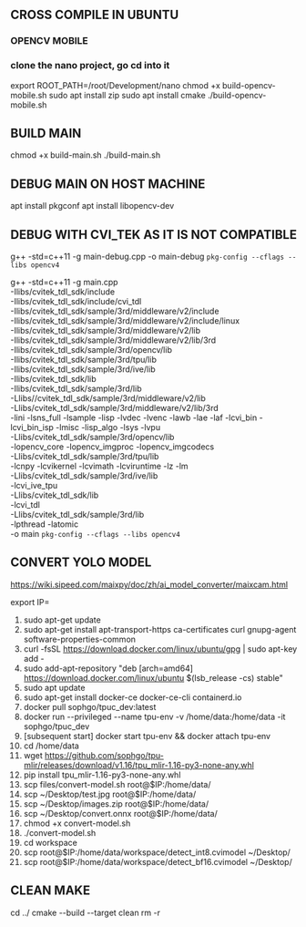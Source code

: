 ## CROSS COMPILE IN UBUNTU

### OPENCV MOBILE

### clone the nano project, go cd into it

export ROOT_PATH=/root/Development/nano
chmod +x build-opencv-mobile.sh
sudo apt install zip
sudo apt install cmake
./build-opencv-mobile.sh

## BUILD MAIN

chmod +x build-main.sh
./build-main.sh

## DEBUG MAIN ON HOST MACHINE

apt install pkgconf
apt install libopencv-dev

## DEBUG WITH CVI_TEK AS IT IS NOT COMPATIBLE

g++ -std=c++11 -g main-debug.cpp -o main-debug `pkg-config --cflags --libs opencv4`

g++ -std=c++11 -g main.cpp \
-Ilibs/cvitek_tdl_sdk/include \
-Ilibs/cvitek_tdl_sdk/include/cvi_tdl \
-Ilibs/cvitek_tdl_sdk/sample/3rd/middleware/v2/include \
-Ilibs/cvitek_tdl_sdk/sample/3rd/middleware/v2/include/linux \
-Ilibs/cvitek_tdl_sdk/sample/3rd/middleware/v2/lib \
-Ilibs/cvitek_tdl_sdk/sample/3rd/middleware/v2/lib/3rd \
-Ilibs/cvitek_tdl_sdk/sample/3rd/opencv/lib \
-Ilibs/cvitek_tdl_sdk/sample/3rd/tpu/lib \
-Ilibs/cvitek_tdl_sdk/sample/3rd/ive/lib \
-Ilibs/cvitek_tdl_sdk/lib \
-Ilibs/cvitek_tdl_sdk/sample/3rd/lib \
-Llibs//cvitek_tdl_sdk/sample/3rd/middleware/v2/lib \
-Llibs/cvitek_tdl_sdk/sample/3rd/middleware/v2/lib/3rd \
-lini -lsns_full -lsample -lisp -lvdec -lvenc -lawb -lae -laf -lcvi_bin -lcvi_bin_isp -lmisc -lisp_algo -lsys -lvpu \
-Llibs/cvitek_tdl_sdk/sample/3rd/opencv/lib \
-lopencv_core -lopencv_imgproc -lopencv_imgcodecs \
-Llibs/cvitek_tdl_sdk/sample/3rd/tpu/lib \
-lcnpy -lcvikernel -lcvimath -lcviruntime -lz -lm \
-Llibs/cvitek_tdl_sdk/sample/3rd/ive/lib \
-lcvi_ive_tpu \
-Llibs/cvitek_tdl_sdk/lib \
-lcvi_tdl \
-Llibs/cvitek_tdl_sdk/sample/3rd/lib \
-lpthread -latomic \
-o main `pkg-config --cflags --libs opencv4`

## CONVERT YOLO MODEL

https://wiki.sipeed.com/maixpy/doc/zh/ai_model_converter/maixcam.html

export IP=<ubuntu IP address>

1. sudo apt-get update
2. sudo apt-get install apt-transport-https ca-certificates curl gnupg-agent software-properties-common
3. curl -fsSL https://download.docker.com/linux/ubuntu/gpg | sudo apt-key add -
4. sudo add-apt-repository "deb [arch=amd64] https://download.docker.com/linux/ubuntu $(lsb_release -cs) stable"
5. sudo apt update
6. sudo apt-get install docker-ce docker-ce-cli containerd.io
7. docker pull sophgo/tpuc_dev:latest
8. docker run --privileged --name tpu-env -v /home/data:/home/data -it sophgo/tpuc_dev
9. [subsequent start] docker start tpu-env && docker attach tpu-env
10. cd /home/data
11. wget https://github.com/sophgo/tpu-mlir/releases/download/v1.16/tpu_mlir-1.16-py3-none-any.whl
12. pip install tpu_mlir-1.16-py3-none-any.whl
13. scp files/convert-model.sh root@$IP:/home/data/
14. scp ~/Desktop/test.jpg root@$IP:/home/data/
15. scp ~/Desktop/images.zip root@$IP:/home/data/
16. scp ~/Desktop/convert.onnx root@$IP:/home/data/
17. chmod +x convert-model.sh
18. ./convert-model.sh
19. cd workspace
20. scp root@$IP:/home/data/workspace/detect_int8.cvimodel ~/Desktop/
21. scp root@$IP:/home/data/workspace/detect_bf16.cvimodel ~/Desktop/

## CLEAN MAKE

cd ../
cmake --build <build-dir> --target clean
rm -r <build dir>
